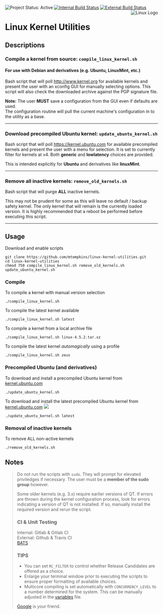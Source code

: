 ![Project Status: Active](https://img.shields.io/badge/project-active-green.svg)
[![Internal Build Status](https://git.marktompkins.me/mtompkins/linux-kernel-utilities/badges/master/build.svg)](https://git.marktompkins.me/mtompkins/linux-kernel-utilities) [![External Build Status](https://travis-ci.org/mtompkins/linux-kernel-utilities.svg?branch=master)](https://travis-ci.org/mtompkins/linux-kernel-utilities)
<img align="right" src="https://www.kernel.org/theme/images/logos/tux.png" alt="Linux Logo" title="Tux">
# Linux Kernel Utilities
## Descriptions

### Compile a kernel from source: `compile_linux_kernel.sh`
#### For use with Debian and derivatives (e.g. Ubuntu, LinuxMint, etc.)
Bash script that will poll http://www.kernel.org for available kernels and present the user with an xconfig GUI for manually selecting options. This script will also check the downloaded archive against the PGP signature file.    

**Note:** The user **MUST** save a configuration from the GUI even if defaults are used.    
The configuration routine will pull the current machine's configuration in to the utility as a base.

----
### Download precompiled Ubuntu kernel: `update_ubuntu_kernel.sh`
Bash script that will poll https://kernel.ubuntu.com for available precompiled kernels and present the user with a menu for selection.
It is set to currently filter for kernels at v4. Both **generic** and **lowlatency** choices are provided.    

This is intended explicitly for **Ubuntu** and derivatives like **linuxMint**.

----
### Remove all inactive kernels: `remove_old_kernels.sh`
Bash script that will purge **ALL** inactive kernels.    

This may not be prudent for some as this will leave no default / backup safety kernel. The only kernel that will remain is the currently loaded version. It is highly recommended that a reboot be performed before executing this script.

----
## Usage
Download and enable scripts

    git clone https://github.com/mtompkins/linux-kernel-utilities.git
    cd linux-kernel-utilities
    chmod 750 compile_linux_kernel.sh remove_old_kernels.sh update_ubuntu_kernel.sh

### Compile
To compile a kernel with manual version selection

    ./compile_linux_kernel.sh

To compile the latest kernel available

    ./compile_linux_kernel.sh latest

To compile a kernel from a local archive file

    ./compile_linux_kernel.sh linux-4.5.2.tar.xz

To compile the latest kernel *automagically* using a profile

    ./compile_linux_kernel.sh zeus

### Precompiled Ubuntu (and derivatives)
To download and install a precompiled Ubuntu kernel from [kernel.ubuntu.com](https://kernel.ubuntu.com)

    ./update_ubuntu_kernel.sh

To download and install the latest precompiled Ubuntu kernel from [kernel.ubuntu.com](https://kernel.ubuntu.com)
<a href="https://www.youtube.com/watch?v=CokrHUykkUQ" target="_blank"><img src="https://git.marktompkins.me/mtompkins/linux-kernel-utilities/raw/12d49a47d19e3a3fab4a72b3c58759952a14fe52/img/youtube.png" /></a>

    ./update_ubuntu_kernel.sh latest

### Removal of inactive kernels
To remove ALL non-active kernels

    ./remove_old_kernels.sh

## Notes
> Do not run the scripts with `sudo`. They will prompt for elevated priviledges if necessary. The user must be a **member of the sudo group** however.
>
> Some older kernels (e.g. 3.x) require earlier versions of QT. If errors are thrown during the kernel configuration process, look for errors indicating a version of QT is not installed. If so, manually install the required version and rerun the script.    
>### CI & Unit Testing
> Internal: Gitlab & Gitlab CI    
> External: Github & Travis CI    
> [BATS](https://github.com/sstephenson/bats)
>### TIPS
>- You can set `RC_FILTER` to control whether Release Candidates are offered as a choice.
>- Enlarge your terminal window prior to executing the scripts to ensure proper formatting of available choices.    
>- Multicore compiling is set automatically with `CONCURRENCY_LEVEL` to a number determined for the system. This can be manually adjusted in the [variables](./variables) file.
>
>[Google](https://www.google.com/?gws_rd=ssl#q=concurrency%20level%20make-kpkg) is your friend.
